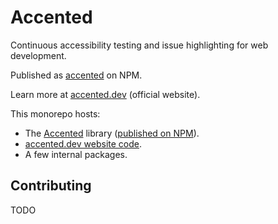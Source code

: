 # Accented

Continuous accessibility testing and issue highlighting for web development.

Published as [accented](https://www.npmjs.com/package/accented) on NPM.

Learn more at [accented.dev](https://www.accented.dev/) (official website).

This monorepo hosts:

- The [Accented](https://github.com/pomerantsev/accented/tree/main/packages/accented) library ([published on NPM](https://www.npmjs.com/package/accented)).
- [accented.dev website code](https://github.com/pomerantsev/accented/tree/main/packages/website).
- A few internal packages.

## Contributing

TODO
